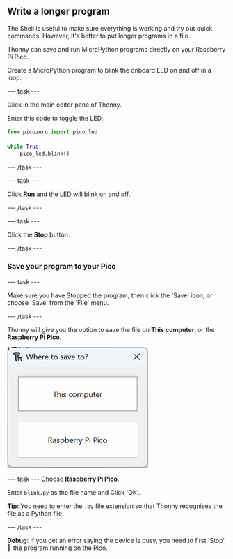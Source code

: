 ## Write a longer program

The Shell is useful to make sure everything is working and try out quick commands. However, it's better to put longer programs in a file. 

Thonny can save and run MicroPython programs directly on your Raspberry Pi Pico.

Create a MicroPython program to blink the onboard LED on and off in a loop. 

--- task ---

Click in the main editor pane of Thonny. 

Enter this code to toggle the LED. 

``` python
from picozero import pico_led

while True:
    pico_led.blink()
```

--- /task ---

--- task ---

Click **Run** and the LED will blink on and off.

--- /task ---

--- task ---

Click the **Stop** button.  

--- /task ---

### Save your program to your Pico

--- task ---

Make sure you have Stopped the program, then click the 'Save' icon, or choose 'Save' from the 'File' menu.

--- /task ---

Thonny will give you the option to save the file on **This computer**, or the **Raspberry Pi Pico**. 

![Option buttons to save the file on **This computer** or the **Raspberry Pi Pico**](images/save-on-device.png)

--- task ---
Choose **Raspberry Pi Pico**.

Enter `blink.py` as the file name and Click 'OK'. 

**Tip:** You need to enter the `.py` file extension so that Thonny recognises the file as a Python file. 

--- /task ---

**Debug**: If you get an error saying the device is busy, you need to first 'Stop' 🛑 the program running on the Pico.